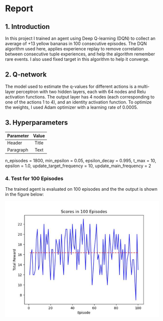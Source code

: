 # Report

## 1. Introduction
In this project I trained an agent using Deep Q-learning (DQN) to collect an average of +13 
yellow bananas in 100 consecutive episodes. The DQN algorithm used here, applies experience replay to remove 
correlation between consecutive tuple experiences, and help the algorithm remember rare events.
I also used fixed target in this algorithm to help it converge.

## 2. Q-network
The model used to estimate the q-values for different actions is a multi-layer perceptron with 
two hidden layers, each with 64 nodes and Relu activation functions. The output layer has 4 
nodes (each corresponding to one of the actions 1 to 4), and an identity activation function.
To optimize the weights, I used Adam optimizer with a learning rate of 0.0005.


## 3. Hyperparameters

| **Parameter** | **Value** |
|:--------------|:---------:|
| Header        |   Title   |
| Paragraph     |   Text    | 



n_episodes = 1800, min_epsilon = 0.05, epsilon_decay = 0.995, 
        t_max = 10, epsilon = 1.0, update_target_frequency = 10, 
        update_main_frequency = 2




### 4. Test for 100 Episodes
The trained agent is evaluated on 100 episodes and the the output is shown
in the figure below:

<img src="Images/Test100Episodes.jpeg">